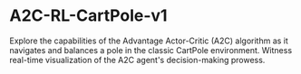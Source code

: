 # A2C-RL-CartPole-v1
Explore the capabilities of the Advantage Actor-Critic (A2C) algorithm as it navigates and balances a pole in the classic CartPole environment. Witness real-time visualization of the A2C agent's decision-making prowess.
